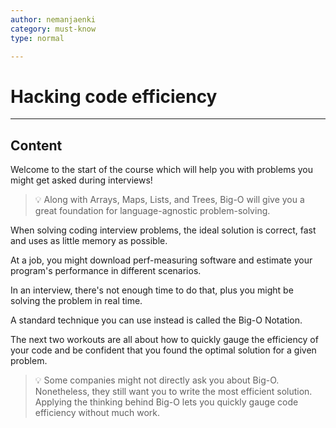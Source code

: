 ```yaml
---
author: nemanjaenki
category: must-know
type: normal

---
```


# Hacking code efficiency

---
## Content

Welcome to the start of the course which will help you with problems you might get asked during interviews!

> 💡 Along with Arrays, Maps, Lists, and Trees, Big-O will give you a great foundation for language-agnostic problem-solving.

When solving coding interview problems, the ideal solution is correct, fast and uses as little memory as possible.

At a job, you might download perf-measuring software and estimate your program's performance in different scenarios.

In an interview, there's not enough time to do that, plus you might be solving the problem in real time.

A standard technique you can use instead is called the Big-O Notation.

The next two workouts are all about how to quickly gauge the efficiency of your code and be confident that you found the optimal solution for a given problem.

> 💡 Some companies might not directly ask you about Big-O. Nonetheless, they still want you to write the most efficient solution. Applying the thinking behind Big-O lets you quickly gauge code efficiency without much work.
